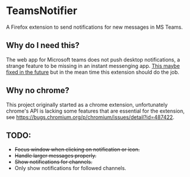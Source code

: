 # TeamsNotifier
A Firefox extension to send notifications for new messages in MS Teams.

## Why do I need this?
The web app for Microsoft teams does not push desktop notifications, a strange feature to be missing in an instant messenging app. [This maybe fixed in the future](https://microsoftteams.uservoice.com/forums/555103-public/suggestions/18671746-browser-os-independent-desktop-notifications-using#{toggle_previous_statuses}) but in the mean time this extension should do the job.

## Why no chrome?
This project originally started as a chrome extension, unfortunately chrome's API is lacking some features that are essential for the extension, see https://bugs.chromium.org/p/chromium/issues/detail?id=487422.

## TODO:
* ~~Focus window when clicking on notification or icon.~~
* ~~Handle larger messages properly.~~
* ~~Show notifications for channels.~~
* Only show notifications for followed channels.

